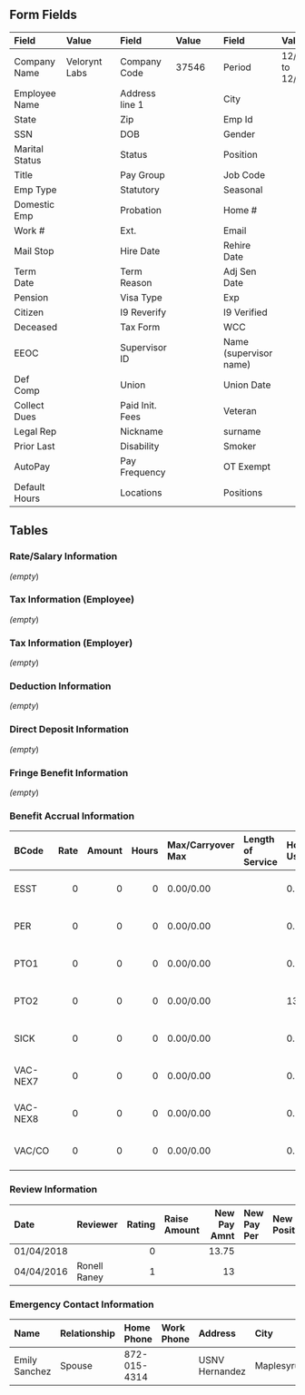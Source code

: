 ## Form Fields
| Field          | Value         |     | Field           | Value    |      | Field                  | Value                    |
|:---------------|:--------------|:----|:----------------|:---------|:-----|:-----------------------|:-------------------------|
| Company Name   | Velorynt Labs |     | Company Code    | 37546    |      | Period                 | 12/17/2024 to 12/26/2024 |
| Employee Name  |               |     | Address line 1  |          |      | City                   |                          |
| State          |               |     | Zip             |          |      | Emp Id                 |                          |
| SSN            |               |     | DOB             |          |      | Gender                 |                          |
| Marital Status |               |     | Status          |          |      | Position               |                          |
| Title          |               |     | Pay Group       |          |      | Job Code               |                          |
| Emp Type       |               |     | Statutory       |          |      | Seasonal               |                          |
| Domestic Emp   |               |     | Probation       |          |      | Home #                 |                          |
| Work #         |               |     | Ext.            |          |      | Email                  |                          |
| Mail Stop      |               |     | Hire Date       |          |      | Rehire Date            |                          |
| Term Date      |               |     | Term Reason     |          |      | Adj Sen Date           |                          |
| Pension        |               |     | Visa Type       |          |      | Exp                    |                          |
| Citizen        |               |     | I9 Reverify     |          |      | I9 Verified            |                          |
| Deceased       |               |     | Tax Form        |          |      | WCC                    |                          |
| EEOC           |               |     | Supervisor ID   |          |      | Name (supervisor name) |                          |
| Def Comp       |               |     | Union           |          |      | Union Date             |                          |
| Collect Dues   |               |     | Paid Init. Fees |          |      | Veteran                |                          |
| Legal Rep      |               |     | Nickname        |          |      | surname                |                          |
| Prior Last     |               |     | Disability      |          |      | Smoker                 |                          |
| AutoPay        |               |     | Pay Frequency   |          |      | OT Exempt              |                          |
| Default Hours  |               |     | Locations       |          |      | Positions              |                          |

## Tables

### Rate/Salary Information
_(empty_)

### Tax Information (Employee)
_(empty_)

### Tax Information (Employer)
_(empty_)

### Deduction Information
_(empty_)

### Direct Deposit Information
_(empty_)

### Fringe Benefit Information
_(empty_)

### Benefit Accrual Information
| BCode    |   Rate |   Amount |   Hours | Max/Carryover Max   | Length of Service   | Hours: Used/Avail/Total/Prob   | Dollars: Used/Avail/Total/Prob   | Effective Dates          |
|:---------|-------:|---------:|--------:|:--------------------|:--------------------|:-------------------------------|:---------------------------------|:-------------------------|
| ESST     |      0 |        0 |       0 | 0.00/0.00           |                     | 0.00/0.00/0.00/0.00            | 0.00/-1.30/0.00/0.00             | 01/01/2024 to 01/01/2024 |
| PER      |      0 |        0 |       0 | 0.00/0.00           |                     | 0.00/0.00/0.00/0.00            | 0.00/0.00/0.00/0.00              | 01/01/2016 to 12/31/2020 |
| PTO1     |      0 |        0 |       0 | 0.00/0.00           |                     | 0.00/0.00/0.00/0.00            | 0.00/0.00/0.00/0.00              | 01/01/2021 to 01/01/2021 |
| PTO2     |      0 |        0 |       0 | 0.00/0.00           |                     | 130.00/64.61/0.00/0.00         | 2723.50/1353.58/0.00/0.00        | 01/01/2021 to 12/31/2100 |
| SICK     |      0 |        0 |       0 | 0.00/0.00           |                     | 0.00/0.00/0.00/0.00            | 0.00/0.00/0.00/0.00              | 04/22/2016 to 12/31/2020 |
| VAC-NEX7 |      0 |        0 |       0 | 0.00/0.00           |                     | 0.00/0.00/0.00/0.00            | 0.00/0.00/0.00/0.00              | 08/06/2017 to 12/31/2020 |
| VAC-NEX8 |      0 |        0 |       0 | 0.00/0.00           |                     | 0.00/0.00/0.00/0.00            | 107.20/553.15/0.00/0.00          | 04/22/2016 to 08/05/2017 |
| VAC/CO   |      0 |        0 |       0 | 0.00/0.00           |                     | 0.00/0.00/0.00/0.00            | 0.00/0.00/0.00/0.00              | 01/01/2018 to 12/31/2020 |

### Review Information
| Date       | Reviewer     |   Rating | Raise Amount   |   New Pay Amnt | New Pay Per   | New Position   | Effective Date   | Next Review   |
|:-----------|:-------------|---------:|:---------------|---------------:|:--------------|:---------------|:-----------------|:--------------|
| 01/04/2018 |              |        0 |                |          13.75 |               |                | 01/04/2018       | 01/01/1900    |
| 04/04/2016 | Ronell Raney |        1 |                |          13    |               |                | 04/04/2016       | 01/04/2017    |

### Emergency Contact Information
| Name          | Relationship   | Home Phone   | Work Phone   | Address        | City       | State   |   Zip | Country   |
|:--------------|:---------------|:-------------|:-------------|:---------------|:-----------|:--------|------:|:----------|
| Emily Sanchez | Spouse         | 872-015-4314 |              | USNV Hernandez | Maplesyrup | AE      | 60890 |           |